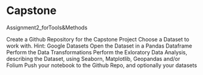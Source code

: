 # Capstone
Assignment2_forTools&amp;Methods

 Create a Github Repository for the Capstone Project
    Choose a Dataset to work with. Hint: Google Datasets 
    Open the Dataset in a Pandas Dataframe
    Perform the Data Transformations
    Perform the Exloratory Data Analysis, describing the Dataset, using Seaborn, Matplotlib, Geopandas and/or Folium
    Push your notebook to the Github Repo, and optionally your datasets
